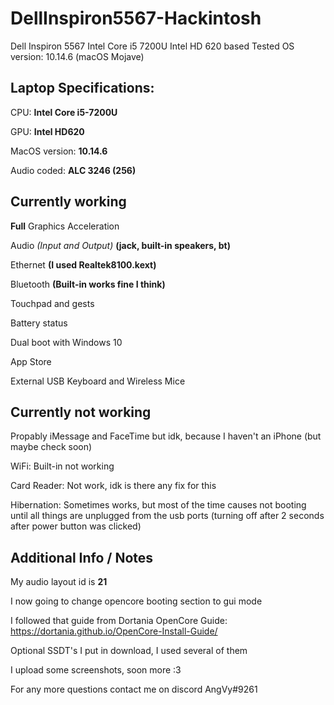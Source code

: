 # DellInspiron5567-Hackintosh
Dell Inspiron 5567 Intel Core i5 7200U Intel HD 620 based
Tested OS version: 10.14.6 (macOS Mojave)

## Laptop Specifications:

CPU: **Intel Core i5-7200U**

GPU: **Intel HD620**

MacOS version: **10.14.6**

Audio coded: **ALC 3246 (256)**

## Currently working

**Full** Graphics Acceleration

Audio *(Input and Output)* **(jack, built-in speakers, bt)**

Ethernet **(I used Realtek8100.kext)** 

Bluetooth **(Built-in works fine I think)**

Touchpad and gests

Battery status

Dual boot with Windows 10

App Store

External USB Keyboard and Wireless Mice



## Currently not working

Propably iMessage and FaceTime but idk, because I haven't an iPhone (but maybe check soon)

WiFi: Built-in not working

Card Reader: Not work, idk is there any fix for this

Hibernation: Sometimes works, but most of the time causes not booting until all things are unplugged from the usb ports (turning off after 2 seconds after power button was clicked)

## Additional Info / Notes

My audio layout id is **21**

I now going to change opencore booting section to gui mode

I followed that guide from Dortania OpenCore Guide: https://dortania.github.io/OpenCore-Install-Guide/

Optional SSDT's I put in download, I used several of them

I upload some screenshots, soon more :3

For any more questions contact me on discord AngVy#9261
